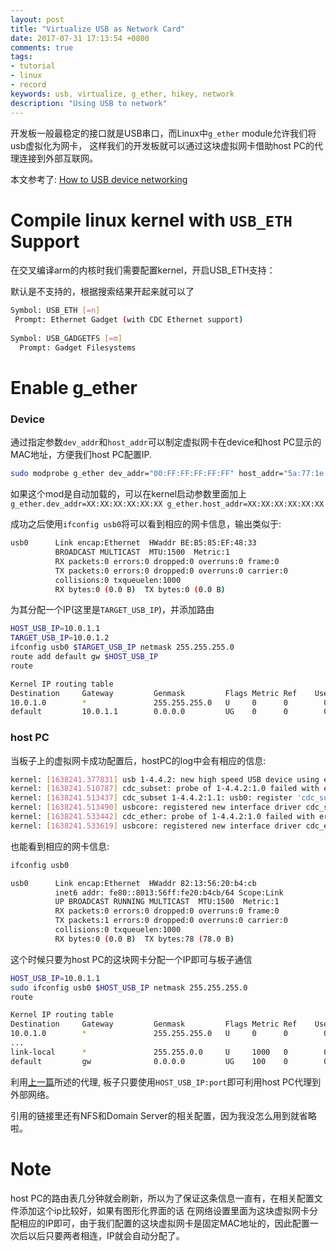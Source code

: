 ```yaml
---
layout: post
title: "Virtualize USB as Network Card"
date: 2017-07-31 17:13:54 +0800
comments: true
tags:
- tutorial
- linux
- record
keywords: usb, virtualize, g_ether, hikey, network
description: "Using USB to network"
---
```


开发板一般最稳定的接口就是USB串口，而Linux中`g_ether` module允许我们将usb虚拟化为网卡，
这样我们的开发板就可以通过这块虚拟网卡借助host PC的代理连接到外部互联网。

<!-- more -->

本文参考了: [How to USB device networking][1]

# Compile linux kernel with `USB_ETH` Support

在交叉编译arm的内核时我们需要配置kernel，开启USB\_ETH支持：

默认是不支持的，根据搜索结果开起来就可以了

```sh
Symbol: USB_ETH [=n]                                                             
 Prompt: Ethernet Gadget (with CDC Ethernet support)
 
Symbol: USB_GADGETFS [=m]
  Prompt: Gadget Filesystems
```

# Enable g\_ether

###  Device

通过指定参数`dev_addr`和`host_addr`可以制定虚拟网卡在device和host PC显示的MAC地址，方便我们host PC配置IP.

```sh
sudo modprobe g_ether dev_addr="00:FF:FF:FF:FF:FF" host_addr="5a:77:1e:af:8e:9e"
```

如果这个mod是自动加载的，可以在kernel启动参数里面加上`g_ether.dev_addr=XX:XX:XX:XX:XX:XX g_ether.host_addr=XX:XX:XX:XX:XX:XX`


成功之后使用`ifconfig usb0`将可以看到相应的网卡信息，输出类似于:

```sh
usb0      Link encap:Ethernet  HWaddr BE:B5:85:EF:48:33  
          BROADCAST MULTICAST  MTU:1500  Metric:1
          RX packets:0 errors:0 dropped:0 overruns:0 frame:0
          TX packets:0 errors:0 dropped:0 overruns:0 carrier:0
          collisions:0 txqueuelen:1000 
          RX bytes:0 (0.0 B)  TX bytes:0 (0.0 B)
```

为其分配一个IP(这里是`TARGET_USB_IP`)，并添加路由

```sh
HOST_USB_IP=10.0.1.1
TARGET_USB_IP=10.0.1.2
ifconfig usb0 $TARGET_USB_IP netmask 255.255.255.0
route add default gw $HOST_USB_IP
route

Kernel IP routing table
Destination     Gateway         Genmask         Flags Metric Ref    Use Iface
10.0.1.0        *               255.255.255.0   U     0      0        0 usb0
default         10.0.1.1        0.0.0.0         UG    0      0        0 usb0
```

### host PC

当板子上的虚拟网卡成功配置后，hostPC的log中会有相应的信息:

```sh
kernel: [1638241.377831] usb 1-4.4.2: new high speed USB device using ehci_hcd and address 47
kernel: [1638241.510787] cdc_subset: probe of 1-4.4.2:1.0 failed with error -22
kernel: [1638241.513437] cdc_subset 1-4.4.2:1.1: usb0: register 'cdc_subset' at usb-0000:00:02.1-4.4.2, Linux Device, 82:13:56:20:b4:cb
kernel: [1638241.513490] usbcore: registered new interface driver cdc_subset
kernel: [1638241.533442] cdc_ether: probe of 1-4.4.2:1.0 failed with error -16
kernel: [1638241.533619] usbcore: registered new interface driver cdc_ether
```

也能看到相应的网卡信息:

```sh
ifconfig usb0

usb0      Link encap:Ethernet  HWaddr 82:13:56:20:b4:cb  
          inet6 addr: fe80::8013:56ff:fe20:b4cb/64 Scope:Link
          UP BROADCAST RUNNING MULTICAST  MTU:1500  Metric:1
          RX packets:0 errors:0 dropped:0 overruns:0 frame:0
          TX packets:1 errors:0 dropped:0 overruns:0 carrier:0
          collisions:0 txqueuelen:1000 
          RX bytes:0 (0.0 B)  TX bytes:78 (78.0 B)
```

这个时候只要为host PC的这块网卡分配一个IP即可与板子通信

```sh 
HOST_USB_IP=10.0.1.1
sudo ifconfig usb0 $HOST_USB_IP netmask 255.255.255.0
route

Kernel IP routing table
Destination     Gateway         Genmask         Flags Metric Ref    Use Iface
10.0.1.0        *               255.255.255.0   U     0      0        0 usb0
...
link-local      *               255.255.0.0     U     1000   0        0 eth0
default         gw              0.0.0.0         UG    100    0        0 eth0
```

利用[上一篇][2]所述的代理, 板子只要使用`HOST_USB_IP:port`即可利用host PC代理到外部网络。

引用的链接里还有NFS和Domain Server的相关配置，因为我没怎么用到就省略啦。

# Note

host PC的路由表几分钟就会刷新，所以为了保证这条信息一直有，在相关配置文件添加这个ip比较好，如果有图形化界面的话 在网络设置里面为这块虚拟网卡分配相应的IP即可，由于我们配置的这块虚拟网卡是固定MAC地址的，因此配置一次后以后只要两者相连，IP就会自动分配了。






[1]: https://developer.ridgerun.com/wiki/index.php/How_to_use_USB_device_networking
[2]: http://silentming.net/blog/2017/07/30/cntlm-proxy-on-linux/
